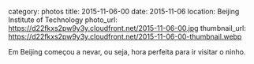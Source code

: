 category: photos 
title: 2015-11-06-00
date: 2015-11-06
location: Beijing Institute of Technology
photo_url: https://d22fkxs2pw9y3y.cloudfront.net/2015-11-06-00.jpg
thumbnail_url: https://d22fkxs2pw9y3y.cloudfront.net/2015-11-06-00-thumbnail.webp

Em Beijing começou a nevar, ou seja, hora perfeita para ir visitar o ninho.                 